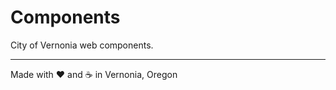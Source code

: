 # Components

City of Vernonia web components.

---

Made with :heart: and :coffee: in Vernonia, Oregon

